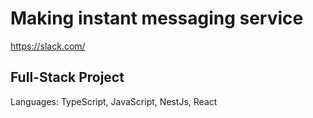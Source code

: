 # Making instant messaging service

https://slack.com/

## Full-Stack Project

Languages: TypeScript, JavaScript, NestJs, React

